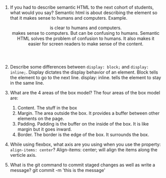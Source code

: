 1. If you had to describe semantic HTML to the next cohort of students, what would you say?
  Semantic html is about describing the element so that it makes sense to humans and computers. Example. <header> is clear to humans and computers. <div> makes sense to computers. But can be confusing to humans. Semantic HTML solves the problem of confusion to humans. It also makes it easier for screen readers to make sense of the content.

2. Describe some differences between ```display: block;``` and ```display: inline;```.
  Display dictates the display behavior of an element. Block tells the element to go to the next line.
  display: inline. tells the element to stay in the same line.
  

3. What are the 4 areas of the box model?
  The four areas of the box model are: 
    1. Content. The stuff in the box
    2. Margin. The area outside the box. It provides a buffer between other elements on the page.
    3. Padding. Padding is the buffer on the inside of the box. It is like margin but it goes inward.
    4. Border. The border is the edge of the box. It surrounds the box.

4. While using flexbox, what axis are you using when you use the property: ```align-items: center```?
  Align-items: center; will align the items along the verticle axis.

5. What is the git command to commit staged changes as well as write a message? 
  git commit -m 'this is the message'
